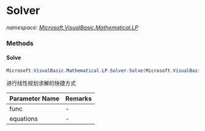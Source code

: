 ﻿# Solver
_namespace: <a href="#" onClick="load('/docs/Microsoft.VisualBasic.Mathematical.LP/index.md')">Microsoft.VisualBasic.Mathematical.LP</a>_





### Methods

#### Solve
```csharp
Microsoft.VisualBasic.Mathematical.LP.Solver.Solve(Microsoft.VisualBasic.Mathematical.LP.ObjectiveFunction,System.Collections.Generic.IEnumerable{Microsoft.VisualBasic.Mathematical.LP.Equation})
```
进行线性规划求解的快捷方式

|Parameter Name|Remarks|
|--------------|-------|
|func|-|
|equations|-|



